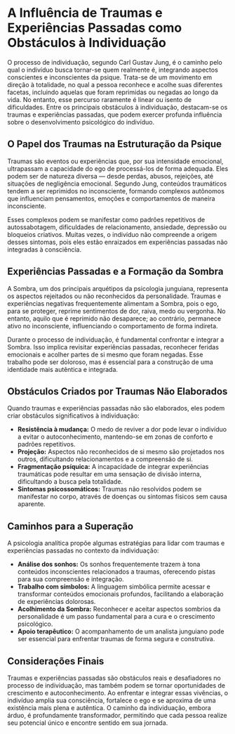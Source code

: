 # A Influência de Traumas e Experiências Passadas como Obstáculos à Individuação

O processo de individuação, segundo Carl Gustav Jung, é o caminho pelo qual o indivíduo busca tornar-se quem realmente é, integrando aspectos conscientes e inconscientes da psique. Trata-se de um movimento em direção à totalidade, no qual a pessoa reconhece e acolhe suas diferentes facetas, incluindo aquelas que foram reprimidas ou negadas ao longo da vida. No entanto, esse percurso raramente é linear ou isento de dificuldades. Entre os principais obstáculos à individuação, destacam-se os traumas e experiências passadas, que podem exercer profunda influência sobre o desenvolvimento psicológico do indivíduo.

## O Papel dos Traumas na Estruturação da Psique

Traumas são eventos ou experiências que, por sua intensidade emocional, ultrapassam a capacidade do ego de processá-los de forma adequada. Eles podem ser de natureza diversa — desde perdas, abusos, rejeições, até situações de negligência emocional. Segundo Jung, conteúdos traumáticos tendem a ser reprimidos no inconsciente, formando complexos autônomos que influenciam pensamentos, emoções e comportamentos de maneira inconsciente.

Esses complexos podem se manifestar como padrões repetitivos de autossabotagem, dificuldades de relacionamento, ansiedade, depressão ou bloqueios criativos. Muitas vezes, o indivíduo não compreende a origem desses sintomas, pois eles estão enraizados em experiências passadas não integradas à consciência.

## Experiências Passadas e a Formação da Sombra

A Sombra, um dos principais arquétipos da psicologia junguiana, representa os aspectos rejeitados ou não reconhecidos da personalidade. Traumas e experiências negativas frequentemente alimentam a Sombra, pois o ego, para se proteger, reprime sentimentos de dor, raiva, medo ou vergonha. No entanto, aquilo que é reprimido não desaparece; ao contrário, permanece ativo no inconsciente, influenciando o comportamento de forma indireta.

Durante o processo de individuação, é fundamental confrontar e integrar a Sombra. Isso implica revisitar experiências passadas, reconhecer feridas emocionais e acolher partes de si mesmo que foram negadas. Esse trabalho pode ser doloroso, mas é essencial para a construção de uma identidade mais autêntica e integrada.

## Obstáculos Criados por Traumas Não Elaborados

Quando traumas e experiências passadas não são elaborados, eles podem criar obstáculos significativos à individuação:

- **Resistência à mudança:** O medo de reviver a dor pode levar o indivíduo a evitar o autoconhecimento, mantendo-se em zonas de conforto e padrões repetitivos.
- **Projeção:** Aspectos não reconhecidos de si mesmo são projetados nos outros, dificultando relacionamentos e a compreensão de si.
- **Fragmentação psíquica:** A incapacidade de integrar experiências traumáticas pode resultar em uma sensação de divisão interna, dificultando a busca pela totalidade.
- **Sintomas psicossomáticos:** Traumas não resolvidos podem se manifestar no corpo, através de doenças ou sintomas físicos sem causa aparente.

## Caminhos para a Superação

A psicologia analítica propõe algumas estratégias para lidar com traumas e experiências passadas no contexto da individuação:

- **Análise dos sonhos:** Os sonhos frequentemente trazem à tona conteúdos inconscientes relacionados a traumas, oferecendo pistas para sua compreensão e integração.
- **Trabalho com símbolos:** A linguagem simbólica permite acessar e transformar conteúdos emocionais profundos, facilitando a elaboração de experiências dolorosas.
- **Acolhimento da Sombra:** Reconhecer e aceitar aspectos sombrios da personalidade é um passo fundamental para a cura e o crescimento psicológico.
- **Apoio terapêutico:** O acompanhamento de um analista junguiano pode ser essencial para enfrentar traumas de forma segura e construtiva.

## Considerações Finais

Traumas e experiências passadas são obstáculos reais e desafiadores no processo de individuação, mas também podem se tornar oportunidades de crescimento e autoconhecimento. Ao enfrentar e integrar essas vivências, o indivíduo amplia sua consciência, fortalece o ego e se aproxima de uma existência mais plena e autêntica. O caminho da individuação, embora árduo, é profundamente transformador, permitindo que cada pessoa realize seu potencial único e encontre sentido em sua jornada.